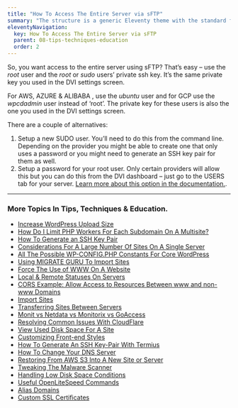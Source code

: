```yaml
---
title: "How To Access The Entire Server via sFTP"
summary: "The structure is a generic Eleventy theme with the standard folder and file names."
eleventyNavigation:
  key: How To Access The Entire Server via sFTP
  parent: 08-tips-techniques-education
  order: 2
---
```

So, you want access to the entire server using sFTP? That’s easy – use the _root_ user and the _root_ or _sudo_ users’ private ssh key. It’s the same private key you used in the DVI settings screen.

For AWS, AZURE & ALIBABA , use the _ubuntu_ user and for GCP use the _wpcdadmin_ user instead of ‘root’. The private key for these users is also the one you used in the DVI settings screen.

There are a couple of alternatives:

1.  Setup a new SUDO user. You’ll need to do this from the command line. Depending on the provider you might be able to create one that only uses a password or you might need to generate an SSH key pair for them as well.
2.  Setup a password for your root user. Only certain providers will allow this but you can do this from the DVI dashboard – just go to the USERS tab for your server. [Learn more about this option in the documentation.](https://web.archive.org/web/20240420005500/https://wpclouddeploy.com/documentation/wpcloud-deploy-admin/root-user-passwords/).

- - -

### More Topics In Tips, Techniques & Education.

*   [Increase WordPress Upload Size](https://web.archive.org/web/20240420005500/https://wpclouddeploy.com/documentation/tips-techniques-education/increase-wordpress-upload-size/)
*   [How Do I Limit PHP Workers For Each Subdomain On A Multisite?](https://web.archive.org/web/20240420005500/https://wpclouddeploy.com/documentation/tips-techniques-education/how-do-i-limit-php-workers-for-each-subdomain-on-a-multisite/)
*   [How To Generate an SSH Key Pair](https://web.archive.org/web/20240420005500/https://wpclouddeploy.com/documentation/how-to-generate-an-ssh-key-pair/)
*   [Considerations For A Large Number Of Sites On A Single Server](https://web.archive.org/web/20240420005500/https://wpclouddeploy.com/documentation/tips-techniques-education/considerations-for-a-large-number-of-sites-on-a-single-server/)
*   [All The Possible WP-CONFIG.PHP Constants For Core WordPress](https://web.archive.org/web/20240420005500/https://wpclouddeploy.com/documentation/tips-techniques-education/all-the-possible-wp-config-php-constants-for-core-wordpress/)
*   [Using MIGRATE GURU To Import Sites](https://web.archive.org/web/20240420005500/https://wpclouddeploy.com/documentation/multitenant/tips-troubleshooting-limitations/using-migrate-guru-to-import-sites/)
*   [Force The Use of WWW On A Website](https://web.archive.org/web/20240420005500/https://wpclouddeploy.com/documentation/tips-techniques-education/force-the-use-of-www-on-a-website/)
*   [Local & Remote Statuses On Servers](https://web.archive.org/web/20240420005500/https://wpclouddeploy.com/documentation/tips-techniques-education/local-remote-statuses-on-servers/)
*   [CORS Example: Allow Access to Resources Between www and non-www Domains](https://web.archive.org/web/20240420005500/https://wpclouddeploy.com/documentation/tips-techniques-education/cors-example-allow-access-to-resources-between-www-and-non-www-domains/)
*   [Import Sites](https://web.archive.org/web/20240420005500/https://wpclouddeploy.com/documentation/tips-techniques-education/import-sites/)
*   [Transferring Sites Between Servers](https://web.archive.org/web/20240420005500/https://wpclouddeploy.com/documentation/tips-techniques-education/transferring-sites-between-servers/)
*   [Monit vs Netdata vs Monitorix vs GoAccess](https://web.archive.org/web/20240420005500/https://wpclouddeploy.com/documentation/tips-techniques-education/monit-vs-netdata-vs-monitorix-vs-goaccess/)
*   [Resolving Common Issues With CloudFlare](https://web.archive.org/web/20240420005500/https://wpclouddeploy.com/documentation/tips-techniques-education/resolving-common-issues-with-cloudflare/)
*   [View Used Disk Space For A Site](https://web.archive.org/web/20240420005500/https://wpclouddeploy.com/documentation/tips-techniques-education/view-disk-space-for-a-site/)
*   [Customizing Front-end Styles](https://web.archive.org/web/20240420005500/https://wpclouddeploy.com/documentation/tips-techniques-education/customizing-front-end-styles/)
*   [How To Generate An SSH Key-Pair With Termius](https://web.archive.org/web/20240420005500/https://wpclouddeploy.com/documentation/articles-parent/how-to-generate-an-ssh-key-pair-with-termius/)
*   [How To Change Your DNS Server](https://web.archive.org/web/20240420005500/https://wpclouddeploy.com/documentation/tips-techniques-education/how-to-change-your-dns-server/)
*   [Restoring From AWS S3 Into A New Site or Server](https://web.archive.org/web/20240420005500/https://wpclouddeploy.com/documentation/tips-techniques-education/restoring-from-s3-into-a-new-site-or-server/)
*   [Tweaking The Malware Scanner](https://web.archive.org/web/20240420005500/https://wpclouddeploy.com/documentation/tips-techniques-education/tweaking-the-malware-scanner/)
*   [Handling Low Disk Space Conditions](https://web.archive.org/web/20240420005500/https://wpclouddeploy.com/documentation/tips-techniques-education/handling-low-disk-space-conditions/)
*   [Useful OpenLiteSpeed Commands](https://web.archive.org/web/20240420005500/https://wpclouddeploy.com/documentation/tips-techniques-education/useful-openlitespeed-commands/)
*   [Alias Domains](https://web.archive.org/web/20240420005500/https://wpclouddeploy.com/documentation/tips-techniques-education/alias-domains/)
*   [Custom SSL Certificates](https://web.archive.org/web/20240420005500/https://wpclouddeploy.com/documentation/tips-techniques-education/custom-ssl-certificates/)
